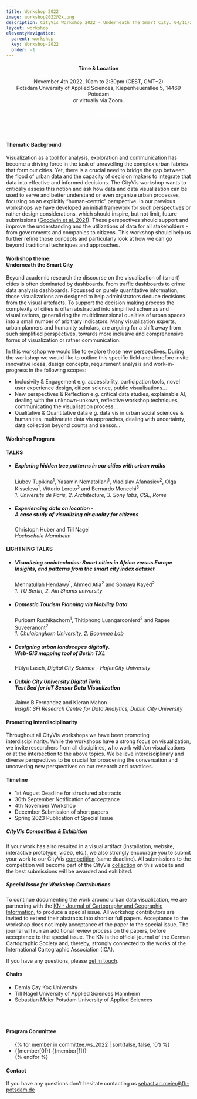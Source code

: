 ```yaml
---
title: Workshop 2022
image: workshop2022@2x.png
description: CityVis Workshop 2022 - Underneath the Smart City. 04/11/2022
layout: workshop
eleventyNavigation:
  parent: workshop
  key: Workshop-2022
  order: -1
---
```

<section class="section workshop-section workshop-section__thema">

<h4 style="text-align:center;">Time &amp; Location</h4>
<p style="text-align:center; padding-bottom: 50px;">November 4th 2022, 10am to 2:30pm (CEST, GMT+2)<br />
Potsdam University of Applied Sciences, Kiepenheuerallee 5, 14469 Potsdam<br />
or virtually via Zoom.<br /><br />
<a class="upcoming-link" style="color:white;" href="https://forms.office.com/Pages/ResponsePage.aspx?id=ypiwiSJH3US1d_dWhR0cuAHiBGyHFNVLlM-aQZ5wG2xUNThUSE1QR0JDNURONVpGT1RNWUxMNzNRUy4u">Register for the workshop</a></p>

<h4>Thematic Background</h4>

Visualization as a tool for analysis, exploration and communication has become a driving force in the task of unravelling the complex urban fabrics that form our cities. Yet, there is a crucial need to bridge the gap between the flood of urban data and the capacity of decision makers to integrate that data into effective and informed decisions. The CityVis workshop wants to critically assess this notion and ask how data and data visualization can be used to serve and better understand or even organize urban processes, focusing on an explicitly “human-centric” perspective. In our previous workshops we have developed an initial [framework](/about#human-centric) for such perspectives or rather design considerations, which should inspire, but not limit, future submissions ([Goodwin et al, 2021](https://ieeexplore.ieee.org/document/9438762/)). These perspectives should support and improve the understanding and the utilizations of data for all stakeholders - from governments and companies to citizens. This workshop should help us further refine those concepts and particularly look at how we can go beyond traditional techniques and approaches.

</section>

<section class="section workshop-section workshop-section__focus">
<h4>Workshop theme:<br /><strong>Underneath the Smart City</strong></h4>

Beyond academic research the discourse on the visualization of (smart) cities is often dominated by dashboards. From traffic dashboards to crime data analysis dashboards. Focussed on purely quantitative information, those visualizations are designed to help administrators deduce decisions from the visual artefacts. To support the decision making process the complexity of cities is often abstracted into simplified schemas and visualizations, generalizing the multidimensional qualities of urban spaces into a small number of arbitrary indicators. Many visualization experts, urban planners and humanity scholars, are arguing for a shift away from such simplified perspectives, towards more inclusive and comprehensive forms of visualization or rather communication.


In this workshop we would like to explore those new perspectives. During the workshop we would like to outline this specific field and therefore invite innovative ideas, design concepts, requirement analysis and work-in-progress in the following scopes:


<ul class="workshop-section__focus-list">
<li class="workshop-section__focus-list-item">
<span class="workshop-section__focus-list-item--headline">Inclusivity & Engagement</span>
<span class="workshop-section__focus-list-item--subtext">e.g. accessibility, participation tools, novel user experience design, citizen science, public visualisations…</span>
</li>
<li class="workshop-section__focus-list-item">
<span class="workshop-section__focus-list-item--headline">New perspectives & Reflection</span>
<span class="workshop-section__focus-list-item--subtext">e.g. critical data studies, explainable AI, dealing with the unknown-unkown, reflective workshop techniques, communicating the visualisation process…</span>
</li>
<li class="workshop-section__focus-list-item">
<span class="workshop-section__focus-list-item--headline">Qualitative & Quantitative data</span>
<span class="workshop-section__focus-list-item--subtext">e.g. data vis in urban social sciences & humanities, multivariate data vis approaches, dealing with uncertainty, data collection beyond counts and sensor…</span>
</li>
</ul>

<h4><strong>Workshop Program</strong></h4>

<h4>TALKS</h4>
<ul class="workshop-section__talk-list">
  <li>
    <h5>Exploring hidden tree patterns in our cities with urban walks</h5>
    <p>Liubov Tupikina<sup>1</sup>, Yasamin Nematollahi<sup>1</sup>, Vladislav Afanasiev<sup>2</sup>, Olga Kisseleva<sup>1</sup>, Vittorio Loreto<sup>3</sup> and Bernardo Monechi<sup>3</sup><br /><i>1. Universite de Paris, 2. Architecture, 3. Sony labs, CSL, Rome</i></p>
  </li>
  <li>
    <h5>Experiencing data on location -<br />A case study of visualizing air quality for citizens</h5>
    <p>Christoph Huber and Till Nagel<br /><i>Hochschule Mannheim</i></p>
  </li>
</ul>
<h4>LIGHTNING TALKS</h4>
<ul class="workshop-section__talk-list">
  <li>
    <h5>Visualizing sociotechnics: Smart cities in Africa versus Europe Insights, and patterns from the smart city index dataset</h5>
    <p>Mennatullah Hendawy<sup>1</sup>, Ahmed Atia<sup>2</sup> and Somaya Kayed<sup>2</sup><br /><i>1. TU Berlin, 2. Ain Shams university</i></p>
  </li>
  <li>
    <h5>Domestic Tourism Planning via Mobility Data</h5>
    <p>Puripant Ruchikachorn<sup>1</sup>, Thitiphong Luangaroonlerd<sup>2</sup> and Rapee Suveeranont<sup>2</sup><br/><i>1. Chulalongkorn University, 2. Boonmee Lab</i></p>
  </li>
  <li>
    <h5>Designing urban landscapes digitally.<br />Web-GIS mapping tool of Berlin TXL</h5>
    <p>Hülya Lasch, <i>Digital City Science - HafenCity University</i></p>
  </li>
  <li>
    <h5>Dublin City University Digital Twin:<br /> Test Bed for IoT Sensor Data Visualization</h5>
    <p>Jaime B Fernandez and Kieran Mahon<br><i>Insight SFI Research Centre for Data Analytics, Dublin City University</i></p>
  </li>
</ul>

</section>

<section class="section workshop-section workshop-section__focus">
<h4>Promoting interdisciplinarity</h4>

Throughout all CityVis workshops we have been promoting interdisciplinarity. While the workshops have a strong focus on visualization, we invite researchers from all disciplines, who work with/on visualizations or at the intersection to the above topics. We believe interdisciplinary and diverse perspectives to be crucial for broadening the conversation and uncovering new perspectives on our research and practices.

</section>


<section class="section workshop-section workshop-section__timeline">
<h4>Timeline</h4>
<ul class="workshop-section__timeline-list">
<li class="workshop-section__timeline-list--item">
<span class="workshop-section__timeline-list--date" style="width:250px;">1st August</span>
<span class="workshop-section__timeline-list--event">Deadline for structured abstracts</span>
</li>
<li class="workshop-section__timeline-list--item">
<span class="workshop-section__timeline-list--date" style="width:250px;">30th September</span>
<span class="workshop-section__timeline-list--event">Notification of acceptance</span>
</li>
<li class="workshop-section__timeline-list--item">
<span class="workshop-section__timeline-list--date" style="width:250px;">4th November</span>
<span class="workshop-section__timeline-list--event">Workshop</span>
</li>
<li class="workshop-section__timeline-list--item">
<span class="workshop-section__timeline-list--date" style="width:250px;">December</span>
<span class="workshop-section__timeline-list--event">Submission of short papers</span>
</li>
<li class="workshop-section__timeline-list--item">
<span class="workshop-section__timeline-list--date" style="width:250px;">Spring 2023</span>
<span class="workshop-section__timeline-list--event">Publication of Special Issue</span>
</li>
</ul>
</section>


<section class="section workshop-section workshop-section__abstracts">
<!--
<h4>Submission of Abstracts</h4>

We invite researchers and practitioners to submit abstracts on case studies in the domain of urban visualization, in particular focusing on the theme “Underneath the Smart City” and relating to the scopes mentioned above (see Workshop Theme).


Abstracts must consist of no more than 5,000 characters (approx 2 pages). There is not a standard structure, but we encourage you to include sections on: Research Purpose, Background, Design/Methodology/Approach, Originality/Value, Practical Implications, Impact. 


The submitted abstracts will undergo a double-blind peer review through the program committee. All accepted abstracts will be published on the workshop website (open access). Furthermore, all accepted abstract authors are invited to extend their abstract to a (short) paper and become part of a special issue on urban data visualization (see below).


Please use the provided [template](/assets/press/workshop22-template.docx) for creating your abstract. The template is based on the springer submission [guidelines](https://www.springer.com/journal/42489/submission-guidelines), thereby, everyone who wants to submit their work for the special issue, can continue working on the same document.


Please [submit your abstract](https://easychair.org/my/conference?conf=cityvis2022) through our EasyChair instance. In order to submit you need to create an EasyChair account.


<p style="text-align:center"><a href="https://easychair.org/my/conference?conf=cityvis2022" style="color:white;" class="upcoming-link">Submit your abstract</a></p>
-->


<h5>CityVis Competition & Exhibition</h5>


If your work has also resulted in a visual artifact (installation, website, interactive prototype, video, etc.), we also strongly encourage you to submit your work to our CityVis [competition](/competitions/2022) (same deadline). All submissions to the competition will become part of the CityVis [collection](/collection/) on this website and the best submissions will be awarded and exhibited.


<h5>Special Issue for Workshop Contributions</h5>


To continue documenting the work around urban data visualization, we are partnering with the [KN - Journal of Cartography and Geographic Information](https://www.springer.com/journal/42489/), to produce a special issue. All workshop contributors are invited to extend their abstracts into short or full papers. Acceptance to the workshop does not imply acceptance of the paper to the special issue. The journal will run an additional review process on the papers, before acceptance to the special issue. The KN is the official journal of the German Cartographic Society and, thereby, strongly connected to the works of the International Cartographic Association (ICA).



If you have any questions, please [get in touch](mailto:sebastian.meier@fh-potsdam.de).

</section>


<section class="section workshop-section workshop-section__timeline">
<h4>Chairs</h4>
<ul class="committee-list">
<li class="committee-list__item">
Damla Çay
<span class="committee-list__item--institution">
Koç University
</span>
</li>
<li class="committee-list__item">
Till Nagel
<span class="committee-list__item--institution">
University of Applied Sciences Mannheim
</span>
</li>
<li class="committee-list__item">
Sebastian Meier
<span class="committee-list__item--institution">
Potsdam University of Applied Sciences
</span>
</li>
</ul>
<h4 style="padding-top:50px;">Program Committee</h4>

<ul class="committee-list">
{% for member in committee.ws_2022 | sort(false, false, '0') %}
<li class="committee-list__item">
{{member[0]}}
<span class="committee-list__item--institution">
{{member[1]}}
</span>
</li>
{% endfor %}
</ul>
</section>

<section class="section workshop-section workshop-section__contact">
<h4>Contact</h4>
<p>
If you have any questions don't hesitate contacting us
<a href="mailto:sebastian.meier@fh-potsdam.de">
sebastian.meier@fh-potsdam.de
</a>
</p>
</section>
